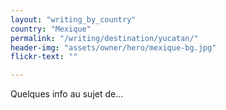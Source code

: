 ```yaml
---
layout: "writing_by_country"
country: "Mexique"
permalink: "/writing/destination/yucatan/"
header-img: "assets/owner/hero/mexique-bg.jpg"
flickr-text: ""

---
```


Quelques info au sujet de...
